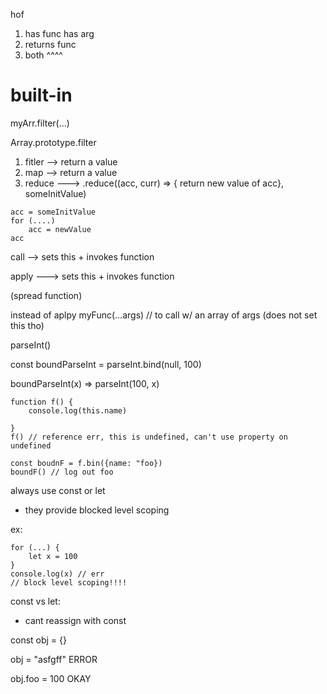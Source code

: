 hof
1. has func has arg
2. returns func
3. both ^^^^

built-in
====
myArr.filter(...)

Array.prototype.filter

1. fitler --> return a value
2. map --> return a value
3. reduce ---> 
.reduce((acc, curr) => { return new value of acc}, someInitValue)
```
acc = someInitValue
for (....)
    acc = newValue
acc
```


call --> sets this + invokes function

apply ---> sets this + invokes function

(spread function)

instead of aplpy myFunc(...args) // to call w/ an array of args
(does not set this tho)

parseInt()

const boundParseInt = parseInt.bind(null, 100)

boundParseInt(x) => parseInt(100, x)


```
function f() {
    console.log(this.name)

}
f() // reference err, this is undefined, can't use property on undefined

const boudnF = f.bin({name: "foo})
boundF() // log out foo
```

always use const or let
- they provide blocked level scoping

ex:
```
for (...) {
    let x = 100
}
console.log(x) // err 
// block level scoping!!!!
```

const vs let:
* cant reassign with const

const obj = {}

obj = "asfgff" ERROR

obj.foo = 100 OKAY